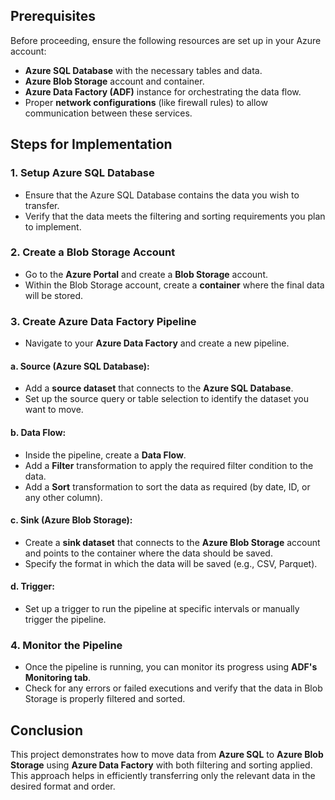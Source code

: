 
## Prerequisites
Before proceeding, ensure the following resources are set up in your Azure account:
- **Azure SQL Database** with the necessary tables and data.
- **Azure Blob Storage** account and container.
- **Azure Data Factory (ADF)** instance for orchestrating the data flow.
- Proper **network configurations** (like firewall rules) to allow communication between these services.

## Steps for Implementation

### 1. Setup Azure SQL Database
- Ensure that the Azure SQL Database contains the data you wish to transfer.
- Verify that the data meets the filtering and sorting requirements you plan to implement.

### 2. Create a Blob Storage Account
- Go to the **Azure Portal** and create a **Blob Storage** account.
- Within the Blob Storage account, create a **container** where the final data will be stored.

### 3. Create Azure Data Factory Pipeline
- Navigate to your **Azure Data Factory** and create a new pipeline.
  
#### a. **Source** (Azure SQL Database):
   - Add a **source dataset** that connects to the **Azure SQL Database**.
   - Set up the source query or table selection to identify the dataset you want to move.

#### b. **Data Flow**:
   - Inside the pipeline, create a **Data Flow**.
   - Add a **Filter** transformation to apply the required filter condition to the data.
   - Add a **Sort** transformation to sort the data as required (by date, ID, or any other column).
  
#### c. **Sink** (Azure Blob Storage):
   - Create a **sink dataset** that connects to the **Azure Blob Storage** account and points to the container where the data should be saved.
   - Specify the format in which the data will be saved (e.g., CSV, Parquet).

#### d. **Trigger**:
   - Set up a trigger to run the pipeline at specific intervals or manually trigger the pipeline.

### 4. Monitor the Pipeline
- Once the pipeline is running, you can monitor its progress using **ADF's Monitoring tab**.
- Check for any errors or failed executions and verify that the data in Blob Storage is properly filtered and sorted.

## Conclusion
This project demonstrates how to move data from **Azure SQL** to **Azure Blob Storage** using **Azure Data Factory** with both filtering and sorting applied. This approach helps in efficiently transferring only the relevant data in the desired format and order.

